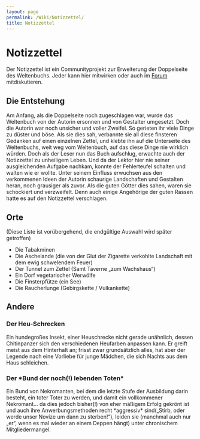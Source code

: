 ```yaml
---
layout: page
permalink: /Wiki/Notizzettel/
title: Notizzettel
---
```


# Notizzettel

Der Notizzettel ist ein Communityprojekt zur Erweiterung der Doppelseite des Weltenbuchs. Jeder kann hier mitwirken oder auch im [Forum](http://tanelorn.net/index.php/topic,51318.0.html) mitdiskutieren.

## Die Entstehung

Am Anfang, als die Doppelseite noch zugeschlagen war, wurde das Weltenbuch von der Autorin ersonnen und von Gestalter umgesetzt. Doch die Autorin war noch unsicher und voller Zweifel. So gerieten ihr viele Dinge zu düster und böse. Als sie dies sah, verbannte sie all diese finsteren Gedanken auf einen einzelnen Zettel, und klebte ihn auf die Unterseite des Weltenbuchs, weit weg vom Weltenbuch, auf das diese Dinge nie wirklich würden. Doch als der Leser nun das Buch aufschlug, erwachte auch der Notizzettel zu unheiligem Leben. Und da der Lektor hier nie seiner ausgleichenden Aufgabe nachkam, konnte der Fehlerteufel schalten und walten wie er wollte. Unter seinem Einfluss erwuchsen aus den verkommenen Ideen der Autorin schaurige Landschaften und Gestalten heran, noch grausiger als zuvor. Als die guten Götter dies sahen, waren sie schockiert und verzweifelt. Denn auch einige Angehörige der guten Rassen hatte es auf den Notizzettel verschlagen.

## Orte

(Diese Liste ist vorübergehend, die endgültige Auswahl wird später getroffen)

- Die Tabakminen
- Die Aschelande (die von der Glut der Zigarette verkohlte Landschaft mit dem ewig schwelendem Feuer)
- Der Tunnel zum Zettel (Samt Taverne &bdquo;zum Wachshaus&ldquo;)
- Ein Dorf vegetarischer Werwölfe
- Die Finsterpfütze (ein See)
- Die Raucherlunge (Gebirgskette / Vulkankette)

## Andere

### Der Heu-Schrecken

Ein hundegroßes Insekt, einer Heuschrecke nicht gerade unähnlich, dessen Chitinpanzer sich den verschiedenen Heufarben anpassen kann. Er greift meist aus dem Hinterhalt an; frisst zwar grundsätzlich alles, hat aber der Legende nach eine Vorliebe für junge Mädchen, die sich Nachts aus dem Haus schleichen.

<h3>Der *Bund der noch(!) lebenden Toten*</h3>
Ein Bund von Nekromanten, bei dem die letzte Stufe der Ausbildung darin besteht, ein toter Toter zu werden, und damit ein vollkommener Nekromant... da dies jedoch bisher(!) von eher mäßigem Erfolg gekrönt ist und auch ihre Anwerbungsmethoden recht *aggressiv* sind(&bdquo;Stirb, oder werde unser Novize um dann zu sterben!&ldquo;), leiden sie (manchmal auch nur &bdquo;er&ldquo;, wenn es mal wieder an einem Deppen hängt) unter chronischem Mitgliedermangel.

